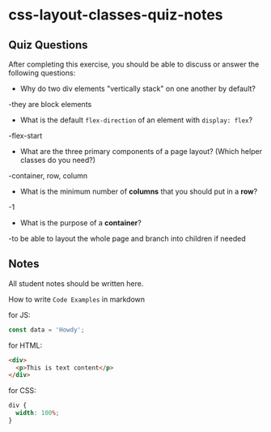 # css-layout-classes-quiz-notes

## Quiz Questions

After completing this exercise, you should be able to discuss or answer the following questions:

- Why do two div elements "vertically stack" on one another by default?

-they are block elements

- What is the default `flex-direction` of an element with `display: flex`?

-flex-start

- What are the three primary components of a page layout? (Which helper classes do you need?)

-container, row, column

- What is the minimum number of **columns** that you should put in a **row**?

-1

- What is the purpose of a **container**?

-to be able to layout the whole page and branch into children if needed

## Notes

All student notes should be written here.

How to write `Code Examples` in markdown

for JS:

```javascript
const data = 'Howdy';
```

for HTML:

```html
<div>
  <p>This is text content</p>
</div>
```

for CSS:

```css
div {
  width: 100%;
}
```
